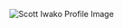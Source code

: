 ![Scott Iwako Profile Image](https://pbs.twimg.com/profile_images/1035014258969337856/RAkrF_w6_400x400.jpg)
